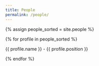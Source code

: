 ```yaml
---
title: People
permalink: /people/
---
```


{% assign people_sorted = site.people %}

{% for profile in people_sorted %}
  <div>
    <p>{{ profile.name }} - {{ profile.position }}</p>
  </div>
{% endfor %}
